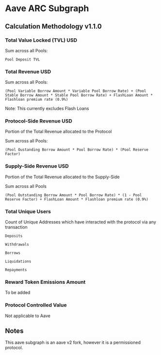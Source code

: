 # Aave ARC Subgraph

## Calculation Methodology v1.1.0

### Total Value Locked (TVL) USD

Sum across all Pools:

`Pool Deposit TVL`

### Total Revenue USD

Sum across all Pools:

`(Pool Variable Borrow Amount * Variable Pool Borrow Rate) + (Pool Stable Borrow Amount * Stable Pool Borrow Rate) + FlashLoan Amount * Flashloan premium rate (0.9%)`

Note: This currently excludes Flash Loans

### Protocol-Side Revenue USD

Portion of the Total Revenue allocated to the Protocol

Sum across all Pools:

`(Pool Oustanding Borrow Amount * Pool Borrow Rate) * (Pool Reserve Factor)`

### Supply-Side Revenue USD

Portion of the Total Revenue allocated to the Supply-Side

Sum across all Pools

`(Pool Outstanding Borrow Amount * Pool Borrow Rate) * (1 - Pool Reserve Factor) + FlashLoan Amount * Flashloan premium rate (0.9%)`

### Total Unique Users

Count of Unique Addresses which have interacted with the protocol via any transaction

`Deposits`

`Withdrawals`

`Borrows`

`Liquidations`

`Repayments`

### Reward Token Emissions Amount

To be added

### Protocol Controlled Value

Not applicable to Aave

## Notes

This aave subgraph is an aave v2 fork, however it is a permissioned protocol.
